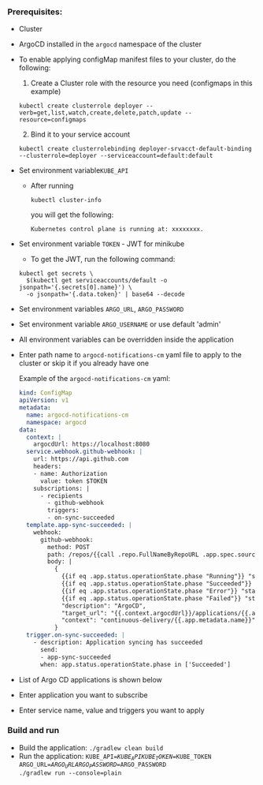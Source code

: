 ### Prerequisites:
* Cluster
* ArgoCD installed in the <code>argocd</code> namespace of the cluster

* To enable applying configMap manifest files to your cluster, do the following:

    1. Create a Cluster role with the resource you need (configmaps in this example)

    ```
    kubectl create clusterrole deployer --verb=get,list,watch,create,delete,patch,update --resource=configmaps
    ```
    2. Bind it to your service account
    ```
  	kubectl create clusterrolebinding deployer-srvacct-default-binding --clusterrole=deployer --serviceaccount=default:default
    ```

* Set environment variable<code>KUBE_API</code>

    - After running 
      ```
      kubectl cluster-info
      ```
      you will get the following:
      ```
      Kubernetes control plane is running at: xxxxxxxx.
      ```
* Set environment variable <code>TOKEN</code> - JWT for minikube
    - To get the JWT, run the following command: 
    ```
    kubectl get secrets \
      $(kubectl get serviceaccounts/default -o jsonpath='{.secrets[0].name}') \
      -o jsonpath='{.data.token}' | base64 --decode
    ```

* Set environment variables <code>ARGO_URL</code>, <code>ARGO_PASSWORD</code>
* Set environment variable <code>ARGO_USERNAME</code> or use default 'admin'
* All environment variables can be overridden inside the application

* Enter path name to <code>argocd-notifications-cm</code> yaml file to apply to the cluster or skip it if you already have one
  
    Example of the <code>argocd-notifications-cm</code> yaml:

    ```yaml
    kind: ConfigMap
    apiVersion: v1
    metadata:
      name: argocd-notifications-cm
      namespace: argocd
    data:
      context: |
        argocdUrl: https://localhost:8080
      service.webhook.github-webhook: |
        url: https://api.github.com
        headers:
        - name: Authorization
          value: token $TOKEN
        subscriptions: |
          - recipients
            - github-webhook
            triggers:
            - on-sync-succeeded
      template.app-sync-succeeded: |
        webhook:
          github-webhook:
            method: POST
            path: /repos/{{call .repo.FullNameByRepoURL .app.spec.source.repoURL}}/statuses/{{.app.status.operationState.operation.sync.revision}}
            body: |
              {
                {{if eq .app.status.operationState.phase "Running"}} "state": "pending"{{end}}
                {{if eq .app.status.operationState.phase "Succeeded"}} "state": "success"{{end}}
                {{if eq .app.status.operationState.phase "Error"}} "state": "error"{{end}}
                {{if eq .app.status.operationState.phase "Failed"}} "state": "error"{{end}},
                "description": "ArgoCD",
                "target_url": "{{.context.argocdUrl}}/applications/{{.app.metadata.name}}",
                "context": "continuous-delivery/{{.app.metadata.name}}"
              }
      trigger.on-sync-succeeded: |
        - description: Application syncing has succeeded
          send:
          - app-sync-succeeded
          when: app.status.operationState.phase in ['Succeeded']
    ```
* List of Argo CD applications is shown below
* Enter application you want to subscribe
* Enter service name, value and triggers you want to apply

### Build and run
* Build the application: <code>./gradlew clean build</code>
* Run the application: 
  <code>KUBE_API=$KUBE_API KUBE_TOKEN=$KUBE_TOKEN ARGO_URL=$ARGO_URL ARGO_PASSWORD=$ARGO_PASSWORD ./gradlew run 
  --console=plain</code>
